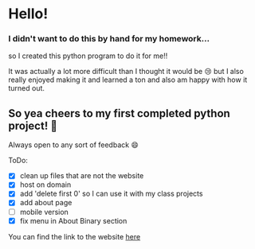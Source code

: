 # Hello!

### I didn't want to do this by hand for my homework...

so I created this python program to do it for me!!

It was actually a lot more difficult than I thought it would be :cry: but I also really enjoyed making it and learned a ton and also am happy with how it turned out.

## So yea cheers to my first completed python project! :tada:

Always open to any sort of feedback :smile:

ToDo:

- [x] clean up files that are not the website
- [x] host on domain
- [x] add 'delete first 0' so I can use it with my class projects
- [x] add about page
- [ ] mobile version
- [x] fix menu in About Binary section

You can find the link to the website
[here](https://cipher.victoriaslocum.com)

